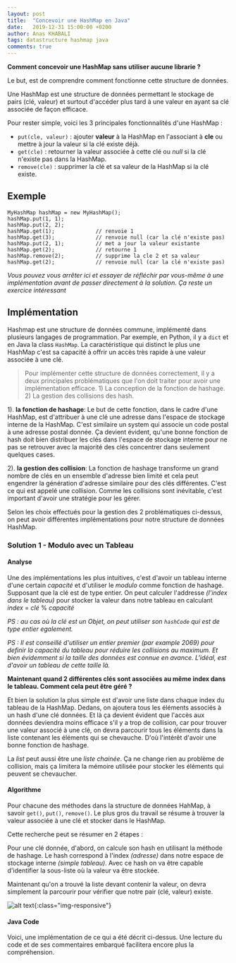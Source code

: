 ```yaml
---
layout: post
title:  "Concevoir une HashMap en Java"
date:   2019-12-31 15:00:00 +0200
author: Anas KHABALI
tags: datastructure hashmap java
comments: true
---
```

**Comment concevoir une HashMap sans utiliser aucune librarie ?** 

Le but, est de comprendre comment fonctionne cette structure de données. 

Une HashMap est une structure de données permettant le stockage de pairs (clé, valeur) et surtout d'accéder plus tard à une valeur en ayant sa clé associée de façon efficace.

Pour rester simple, voici les 3 principales fonctionnalités d'une HashMap :
- `put(cle, valeur)` : ajouter **valeur** à la HashMap en l'associant à **cle** ou mettre à jour la valeur si la clé existe déjà.  
- `get(cle)` : retourner la valeur associée à cette clé ou _null_ si la clé n'existe pas dans la HashMap.
- `remove(cle)` : supprimer la clé et sa valeur de la HashMap si la clé existe.

## Exemple

````
MyHashMap hashMap = new MyHashMap();
hashMap.put(1, 1);          
hashMap.put(2, 2);         
hashMap.get(1);             // renvoie 1
hashMap.get(3);             // renvoie null (car la clé n'existe pas)
hashMap.put(2, 1);          // met a jour la valeur existante
hashMap.get(2);             // retourne 1 
hashMap.remove(2);          // supprime la cle 2 et sa valeur
hashMap.get(2);             // renvoie null (car la clé n'existe pas) 
````

_Vous pouvez vous arrêter ici et essayer de réfléchir par vous-même à une implémentation avant de passer directement à la solution. Ça reste un exercice intéressant_

## Implémentation
Hashmap est une structure de données commune, implémenté dans plusieurs langages de programmation. 
Par exemple, en Python, il y a `dict` et en Java la class `HashMap`. La caractéristique qui distinct le plus une HashMap c'est sa capacité à offrir un accès très rapide à une valeur associée à une clé.

>Pour implémenter cette structure de données correctement, il y a deux principales problématiques que l'on doit traiter pour avoir une implémentation efficace. 1) La conception de la fonction de hashage. 2) La gestion des collisions des hash.

1). **la fonction de hashage**: Le but de cette fonction, dans le cadre d'une HashMap, est d'attribuer à une clé une adresse dans l'espace de stockage interne de la HashMap. C'est similaire  un system qui associe un code postal à une adresse postal donnée. Ça devient évident, qu'une bonne fonction de hash doit bien distribuer les clés dans l'espace de stockage interne pour ne pas se retrouver avec la majorité des clés concentrer dans seulement quelques cases.

2). **la gestion des collision**: La fonction de hashage transforme un grand nombre de clés en un ensemble d'adresse bien limité et cela peut engendrer la génération d'adresse similaire pour des clés différentes. C'est ce qui est appelé une collision. Comme les collisions sont inévitable, c'est important d'avoir une stratégie pour les gérer.

Selon les choix effectués pour la gestion des 2 problématiques ci-dessus, on peut avoir différentes implémentations pour notre structure de données HashMap.

### Solution 1 - Modulo avec un Tableau
#### Analyse
Une des implémentations les plus intuitives, c'est d'avoir un tableau interne d'une certain *capacité* et d'utiliser le *modulo* comme fonction de hashage. Supposant que la clé est de type entier. On peut calculer l'addresse *(l'index dans le tableau)* pour stocker la valeur dans notre tableau en calculant *index* = *clé* % *capacité* 

*PS : au cas où la clé est un Objet, on peut utiliser son `hashCode` qui est de type entier egalement.*

*PS : Il est conseillé d'utiliser un entier premier (par example *2069*) pour definir la capacité du tableau pour réduire les collisions au maximum. Et bien évidemment si la taille des données est connue en avance. L'idéal, est d'avoir un tableau de cette taille là.*

**Maintenant quand 2 différentes clés sont associées au même index dans le tableau. Comment cela peut être géré ?**

Et bien la solution la plus simple est d'avoir une liste dans chaque index du tableau de la HashMap. Dedans, on ajoutera tous les éléments associés à un hash d'une clé données. Et là ça devient évident que l'accès aux données deviendra moins efficace s'il y a trop de collision, car pour trouver une valeur associé à une clé, on devra parcourir tous les éléments dans la liste contenant les éléments qui se chevauche. D'où l'intérêt d'avoir une bonne fonction de hashage.

La *list* peut aussi être une *liste chainée*. Ça ne change rien au problème de collision, mais ça limitera la mémoire utilisée pour stocker les éléments qui peuvent se chevaucher.


#### Algorithme
Pour chacune des méthodes dans la structure de données HahMap, à savoir `get()`, `put()`, `remove()`. Le plus gros du travail se résume à trouver la valeur associée à une clé et stocker dans le HashMap. 

Cette recherche peut se résumer en 2 étapes :

Pour une clé donnée, d'abord, on calcule son hash en utilisant la méthode de hashage. Le hash correspond à l'index *(adresse)* dans notre espace de stockage interne *(simple tableau)*. Avec ce hash on va être capable d'identifier la sous-liste où la valeur va être stockée.

Maintenant qu'on a trouvé la liste devant contenir la valeur, on devra simplement la parcourir pour vérifier que notre pair (clé, valeur) existe.

![alt text][hashmap]{:class="img-responsive"}


#### Java Code
Voici, une implémentation de ce qui a été décrit ci-dessus. Une lecture du code et de ses commentaires embarqué facilitera encore plus la compréhension.

<script src="https://gist.github.com/khabali/ed8d1b7fbbd1b5512d17cde7cb160e49.js"></script>



[hashmap]: {{site.baseurl}}/assets/images/2019/12/31/hashmap_fr.png "HashMap fonctionnement interne" 






